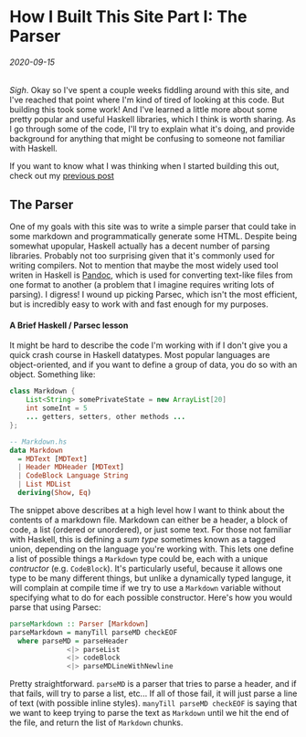 # How I Built This Site Part I: The Parser
###### *2020-09-15*

*Sigh*. Okay so I've spent a couple weeks fiddling around with this site, and I've reached that point where I'm kind of tired of looking at this code. But building this took some work! And I've learned a little more about some pretty popular and useful Haskell libraries, which I think is worth sharing. As I go through some of the code, I'll try to explain what it's doing, and provide background for anything that might be confusing to someone not familiar with Haskell.

If you want to know what I was thinking when I started building this out, check out my [previous post](http://danieltuveson.com/posts/2020-09-02-hello-world.md)

## The Parser
One of my goals with this site was to write a simple parser that could take in some markdown and programmatically generate some HTML. Despite being somewhat upopular, Haskell actually has a decent number of parsing libraries. Probably not too surprising given that it's commonly used for writing compilers. Not to mention that maybe the most widely used tool writen in Haskell is [Pandoc](https://github.com/jgm/pandoc), which is used for converting text-like files from one format to another (a problem that I imagine requires writing lots of parsing). I digress! I wound up picking Parsec, which isn't the most efficient, but is incredibly easy to work with and fast enough for my purposes.

#### A Brief Haskell / Parsec lesson
It might be hard to describe the code I'm working with if I don't give you a quick crash course in Haskell datatypes. Most popular languages are object-oriented, and if you want to define a group of data, you do so with an object. Something like: 

```java
class Markdown {
    List<String> somePrivateState = new ArrayList[20]
    int someInt = 5
    ... getters, setters, other methods ...
}; 
```

```haskell
-- Markdown.hs
data Markdown
  = MDText [MDText]
  | Header MDHeader [MDText]
  | CodeBlock Language String 
  | List MDList 
  deriving(Show, Eq)
```

The snippet above describes at a high level how I want to think about the contents of a markdown file. Markdown can either be a header, a block of code, a list (ordered or unordered), or just some text. For those not familiar with Haskell, this is defining a _sum type_ sometimes known as a tagged union, depending on the language you're working with. This lets one define a list of possible things a `Markdown` type could be, each with a unique _contructor_ (e.g. `CodeBlock`). It's particularly useful, because it allows one type to be many different things, but unlike a dynamically typed languge, it will complain at compile time if we try to use a `Markdown` variable without specifying what to do for each possible constructor. Here's how you would parse that using Parsec:

```haskell
parseMarkdown :: Parser [Markdown]
parseMarkdown = manyTill parseMD checkEOF
  where parseMD = parseHeader 
              <|> parseList 
              <|> codeBlock 
              <|> parseMDLineWithNewline
```

Pretty straightforward. `parseMD` is a parser that tries to parse a header, and if that fails, will try to parse a list, etc... If all of those fail, it will just parse a line of text (with possible inline styles). `manyTill parseMD checkEOF` is saying that we want to keep trying to parse the text as `Markdown` until we hit the end of the file, and return the list of `Markdown` chunks.